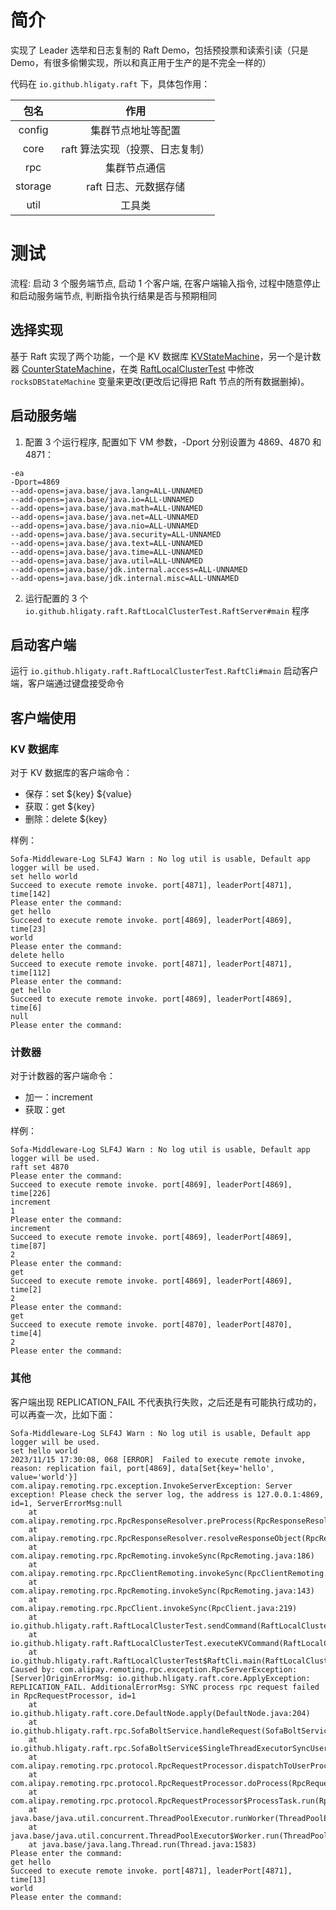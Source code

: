 # 简介

实现了 Leader 选举和日志复制的 Raft Demo，包括预投票和读索引读（只是 Demo，有很多偷懒实现，所以和真正用于生产的是不完全一样的）

代码在 `io.github.hligaty.raft` 下，具体包作用：

|  包名   |              作用               |
| :-----: | :-----------------------------: |
| config  |       集群节点地址等配置        |
|  core   | raft 算法实现（投票、日志复制） |
|   rpc   |          集群节点通信           |
| storage |      raft 日志、元数据存储      |
|  util   |             工具类              |

# 测试

流程: 启动 3 个服务端节点, 启动 1 个客户端, 在客户端输入指令, 过程中随意停止和启动服务端节点, 判断指令执行结果是否与预期相同

## 选择实现

基于 Raft 实现了两个功能，一个是 KV 数据库 [KVStateMachine](KVStateMachine.java)，另一个是计数器 [CounterStateMachine](CounterStateMachine.java)，在类  [RaftLocalClusterTest](RaftLocalClusterTest.java) 中修改 `rocksDBStateMachine` 变量来更改(更改后记得把 Raft 节点的所有数据删掉)。

## 启动服务端

1. 配置 3 个运行程序, 配置如下 VM 参数，-Dport 分别设置为 4869、4870 和 4871：

```
-ea
-Dport=4869
--add-opens=java.base/java.lang=ALL-UNNAMED
--add-opens=java.base/java.io=ALL-UNNAMED
--add-opens=java.base/java.math=ALL-UNNAMED
--add-opens=java.base/java.net=ALL-UNNAMED
--add-opens=java.base/java.nio=ALL-UNNAMED
--add-opens=java.base/java.security=ALL-UNNAMED
--add-opens=java.base/java.text=ALL-UNNAMED
--add-opens=java.base/java.time=ALL-UNNAMED
--add-opens=java.base/java.util=ALL-UNNAMED
--add-opens=java.base/jdk.internal.access=ALL-UNNAMED
--add-opens=java.base/jdk.internal.misc=ALL-UNNAMED
```

2. 运行配置的 3 个 `io.github.hligaty.raft.RaftLocalClusterTest.RaftServer#main` 程序

## 启动客户端

运行 `io.github.hligaty.raft.RaftLocalClusterTest.RaftCli#main` 启动客户端，客户端通过键盘接受命令

## 客户端使用

### KV 数据库

对于 KV 数据库的客户端命令：

- 保存：set ${key} ${value}
- 获取：get ${key}
- 删除：delete ${key}

样例：

```
Sofa-Middleware-Log SLF4J Warn : No log util is usable, Default app logger will be used.
set hello world
Succeed to execute remote invoke. port[4871], leaderPort[4871], time[142]
Please enter the command:
get hello
Succeed to execute remote invoke. port[4869], leaderPort[4869], time[23]
world
Please enter the command:
delete hello
Succeed to execute remote invoke. port[4871], leaderPort[4871], time[112]
Please enter the command:
get hello
Succeed to execute remote invoke. port[4869], leaderPort[4869], time[6]
null
Please enter the command:
```

### 计数器

对于计数器的客户端命令：

- 加一：increment
- 获取：get

样例：

```
Sofa-Middleware-Log SLF4J Warn : No log util is usable, Default app logger will be used.
raft set 4870
Please enter the command:
Succeed to execute remote invoke. port[4869], leaderPort[4869], time[226]
increment
1
Please enter the command:
increment
Succeed to execute remote invoke. port[4869], leaderPort[4869], time[87]
2
Please enter the command:
get
Succeed to execute remote invoke. port[4869], leaderPort[4869], time[2]
2
Please enter the command:
get
Succeed to execute remote invoke. port[4870], leaderPort[4870], time[4]
2
Please enter the command:
```

### 其他

客户端出现 REPLICATION_FAIL 不代表执行失败，之后还是有可能执行成功的，可以再查一次，比如下面：

```
Sofa-Middleware-Log SLF4J Warn : No log util is usable, Default app logger will be used.
set hello world
2023/11/15 17:30:08, 068 [ERROR]  Failed to execute remote invoke, reason: replication fail, port[4869], data[Set{key='hello', value='world'}]
com.alipay.remoting.rpc.exception.InvokeServerException: Server exception! Please check the server log, the address is 127.0.0.1:4869, id=1, ServerErrorMsg:null
	at com.alipay.remoting.rpc.RpcResponseResolver.preProcess(RpcResponseResolver.java:124)
	at com.alipay.remoting.rpc.RpcResponseResolver.resolveResponseObject(RpcResponseResolver.java:54)
	at com.alipay.remoting.rpc.RpcRemoting.invokeSync(RpcRemoting.java:186)
	at com.alipay.remoting.rpc.RpcClientRemoting.invokeSync(RpcClientRemoting.java:72)
	at com.alipay.remoting.rpc.RpcRemoting.invokeSync(RpcRemoting.java:143)
	at com.alipay.remoting.rpc.RpcClient.invokeSync(RpcClient.java:219)
	at io.github.hligaty.raft.RaftLocalClusterTest.sendCommand(RaftLocalClusterTest.java:167)
	at io.github.hligaty.raft.RaftLocalClusterTest.executeKVCommand(RaftLocalClusterTest.java:115)
	at io.github.hligaty.raft.RaftLocalClusterTest$RaftCli.main(RaftLocalClusterTest.java:67)
Caused by: com.alipay.remoting.rpc.exception.RpcServerException: [Server]OriginErrorMsg: io.github.hligaty.raft.core.ApplyException: REPLICATION_FAIL. AdditionalErrorMsg: SYNC process rpc request failed in RpcRequestProcessor, id=1
	at io.github.hligaty.raft.core.DefaultNode.apply(DefaultNode.java:204)
	at io.github.hligaty.raft.rpc.SofaBoltService.handleRequest(SofaBoltService.java:64)
	at io.github.hligaty.raft.rpc.SofaBoltService$SingleThreadExecutorSyncUserProcessor.handleRequest(SofaBoltService.java:104)
	at com.alipay.remoting.rpc.protocol.RpcRequestProcessor.dispatchToUserProcessor(RpcRequestProcessor.java:252)
	at com.alipay.remoting.rpc.protocol.RpcRequestProcessor.doProcess(RpcRequestProcessor.java:146)
	at com.alipay.remoting.rpc.protocol.RpcRequestProcessor$ProcessTask.run(RpcRequestProcessor.java:393)
	at java.base/java.util.concurrent.ThreadPoolExecutor.runWorker(ThreadPoolExecutor.java:1144)
	at java.base/java.util.concurrent.ThreadPoolExecutor$Worker.run(ThreadPoolExecutor.java:642)
	at java.base/java.lang.Thread.run(Thread.java:1583)
Please enter the command:
get hello
Succeed to execute remote invoke. port[4871], leaderPort[4871], time[13]
world
Please enter the command:
```

